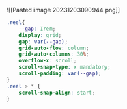 ![[Pasted image 20231203090944.png]]
```css
.reel{
	--gap: Irem;
	display: grid;
	gap: var(--gap);
	grid-auto-flow: column;
	grid-auto-columns: 30%;
	overflow-x: scroll;
	scroll-snap-type: x mandatory;
	scroll-padding: var(--gap);
}
.reel > * {
	scroll-snap-align: start;
}
```